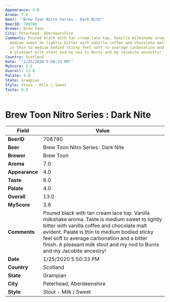 ```yaml
---
Appearance: 4.0
Aroma: 7.0
Beer: '"Brew Toon Nitro Series : Dark Nite"'
BeerID: 708780
Brewer: Brew Toon
City: Peterhead, Aberdeenshire
Comments: Poured black with tan cream lace top. Vanilla milkshake aroma. Taste is
  medium sweet to lightly bitter with vanilla coffee and chocolate malt evident. Palate
  is thin to medium bodied sticky feel soft to average carbonation and a bitter finish.
  A pleasant milk stout and my nod to Burns and my Jacobite ancestry!
Country: Scotland
Date: '"1/25/2020 5:50:33 PM"'
MyScore: 3.6
Overall: 13.0
Palate: 4.0
State: Grampian
Style: Stout - Milk / Sweet
Taste: 8.0
---
```


# Brew Toon Nitro Series : Dark Nite

| Field         | Value |
|---------------|-------|
| **BeerID** | 708780 |
| **Beer** | Brew Toon Nitro Series : Dark Nite |
| **Brewer** | Brew Toon |
| **Aroma** | 7.0 |
| **Appearance** | 4.0 |
| **Taste** | 8.0 |
| **Palate** | 4.0 |
| **Overall** | 13.0 |
| **MyScore** | 3.6 |
| **Comments** | Poured black with tan cream lace top. Vanilla milkshake aroma. Taste is medium sweet to lightly bitter with vanilla coffee and chocolate malt evident. Palate is thin to medium bodied sticky feel soft to average carbonation and a bitter finish. A pleasant milk stout and my nod to Burns and my Jacobite ancestry! |
| **Date** | 1/25/2020 5:50:33 PM |
| **Country** | Scotland |
| **State** | Grampian |
| **City** | Peterhead, Aberdeenshire |
| **Style** | Stout - Milk / Sweet |

